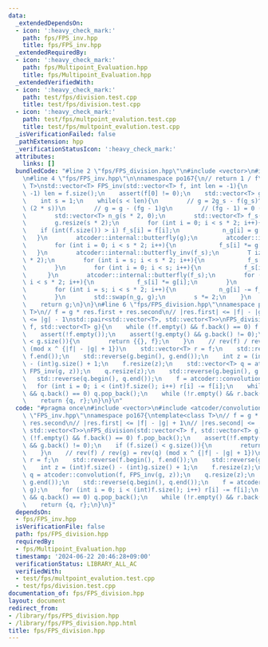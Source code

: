 ```yaml
---
data:
  _extendedDependsOn:
  - icon: ':heavy_check_mark:'
    path: fps/FPS_inv.hpp
    title: fps/FPS_inv.hpp
  _extendedRequiredBy:
  - icon: ':heavy_check_mark:'
    path: fps/Multipoint_Evaluation.hpp
    title: fps/Multipoint_Evaluation.hpp
  _extendedVerifiedWith:
  - icon: ':heavy_check_mark:'
    path: test/fps/division.test.cpp
    title: test/fps/division.test.cpp
  - icon: ':heavy_check_mark:'
    path: test/fps/multpoint_evalution.test.cpp
    title: test/fps/multpoint_evalution.test.cpp
  _isVerificationFailed: false
  _pathExtension: hpp
  _verificationStatusIcon: ':heavy_check_mark:'
  attributes:
    links: []
  bundledCode: "#line 2 \"fps/FPS_division.hpp\"\n#include <vector>\n#include <atcoder/convolution>\n\
    \n#line 4 \"fps/FPS_inv.hpp\"\n\nnamespace po167{\n// return 1 / f\ntemplate <class\
    \ T>\nstd::vector<T> FPS_inv(std::vector<T> f, int len = -1){\n    if (len ==\
    \ -1) len = f.size();\n    assert(f[0] != 0);\n    std::vector<T> g = {1 / f[0]};\n\
    \    int s = 1;\n    while(s < len){\n        // g = 2g_s - f(g_s)^2 (mod x ^\
    \ (2 * s))\n        // g = g - (fg - 1)g\n        // (fg - 1) = 0 (mod x ^ (s))\n\
    \        std::vector<T> n_g(s * 2, 0);\n        std::vector<T> f_s(s * 2, 0);\n\
    \        g.resize(s * 2);\n        for (int i = 0; i < s * 2; i++){\n        \
    \    if (int(f.size()) > i) f_s[i] = f[i];\n            n_g[i] = g[i];\n     \
    \   }\n        atcoder::internal::butterfly(g);\n        atcoder::internal::butterfly(f_s);\n\
    \        for (int i = 0; i < s * 2; i++){\n            f_s[i] *= g[i];\n     \
    \   }\n        atcoder::internal::butterfly_inv(f_s);\n        T iz = 1 / (T)(s\
    \ * 2);\n        for (int i = s; i < s * 2; i++){\n            f_s[i] *= iz;\n\
    \        }\n        for (int i = 0; i < s; i++){\n            f_s[i] = 0;\n  \
    \      }\n        atcoder::internal::butterfly(f_s);\n        for (int i = 0;\
    \ i < s * 2; i++){\n            f_s[i] *= g[i];\n        }\n        atcoder::internal::butterfly_inv(f_s);\n\
    \        for (int i = s; i < s * 2; i++){\n            n_g[i] -= f_s[i] * iz;\n\
    \        }\n        std::swap(n_g, g);\n        s *= 2;\n    }\n    g.resize(len);\n\
    \    return g;\n}\n}\n#line 6 \"fps/FPS_division.hpp\"\nnamespace po167{\ntemplate<class\
    \ T>\n// f = g * res.first + res.second\n// |res.first| <= |f| - |g| + 1\n// |res.second|\
    \ <= |g| - 1\nstd::pair<std::vector<T>, std::vector<T>>\nFPS_division(std::vector<T>\
    \ f, std::vector<T> g){\n    while (!f.empty() && f.back() == 0) f.pop_back();\n\
    \    assert(!f.empty());\n    assert(!g.empty() && g.back() != 0);\n    if (f.size()\
    \ < g.size()){\n        return {{}, f};\n    }\n    // rev(f) / rev(g) = rev(q)\
    \ (mod x ^ {|f| - |g| + 1})\n    std::vector<T> r = f;\n    std::reverse(f.begin(),\
    \ f.end());\n    std::reverse(g.begin(), g.end());\n    int z = (int)f.size()\
    \ - (int)g.size() + 1;\n    f.resize(z);\n    std::vector<T> q = atcoder::convolution(f,\
    \ FPS_inv(g, z));\n    q.resize(z);\n    std::reverse(g.begin(), g.end());\n \
    \   std::reverse(q.begin(), q.end());\n    f = atcoder::convolution(q, g);\n \
    \   for (int i = 0; i < (int)f.size(); i++) r[i] -= f[i];\n    while (!q.empty()\
    \ && q.back() == 0) q.pop_back();\n    while (!r.empty() && r.back() == 0) r.pop_back();\n\
    \    return {q, r};\n}\n}\n"
  code: "#pragma once\n#include <vector>\n#include <atcoder/convolution>\n\n#include\
    \ \"FPS_inv.hpp\"\nnamespace po167{\ntemplate<class T>\n// f = g * res.first +\
    \ res.second\n// |res.first| <= |f| - |g| + 1\n// |res.second| <= |g| - 1\nstd::pair<std::vector<T>,\
    \ std::vector<T>>\nFPS_division(std::vector<T> f, std::vector<T> g){\n    while\
    \ (!f.empty() && f.back() == 0) f.pop_back();\n    assert(!f.empty());\n    assert(!g.empty()\
    \ && g.back() != 0);\n    if (f.size() < g.size()){\n        return {{}, f};\n\
    \    }\n    // rev(f) / rev(g) = rev(q) (mod x ^ {|f| - |g| + 1})\n    std::vector<T>\
    \ r = f;\n    std::reverse(f.begin(), f.end());\n    std::reverse(g.begin(), g.end());\n\
    \    int z = (int)f.size() - (int)g.size() + 1;\n    f.resize(z);\n    std::vector<T>\
    \ q = atcoder::convolution(f, FPS_inv(g, z));\n    q.resize(z);\n    std::reverse(g.begin(),\
    \ g.end());\n    std::reverse(q.begin(), q.end());\n    f = atcoder::convolution(q,\
    \ g);\n    for (int i = 0; i < (int)f.size(); i++) r[i] -= f[i];\n    while (!q.empty()\
    \ && q.back() == 0) q.pop_back();\n    while (!r.empty() && r.back() == 0) r.pop_back();\n\
    \    return {q, r};\n}\n}"
  dependsOn:
  - fps/FPS_inv.hpp
  isVerificationFile: false
  path: fps/FPS_division.hpp
  requiredBy:
  - fps/Multipoint_Evaluation.hpp
  timestamp: '2024-06-22 20:46:28+09:00'
  verificationStatus: LIBRARY_ALL_AC
  verifiedWith:
  - test/fps/multpoint_evalution.test.cpp
  - test/fps/division.test.cpp
documentation_of: fps/FPS_division.hpp
layout: document
redirect_from:
- /library/fps/FPS_division.hpp
- /library/fps/FPS_division.hpp.html
title: fps/FPS_division.hpp
---
```

